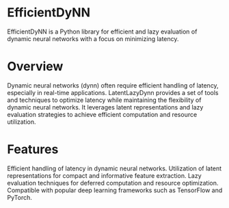 # EfficientDyNN
EfficientDyNN is a Python library for efficient and lazy evaluation of dynamic neural networks with a focus on minimizing latency.

# Overview
Dynamic neural networks (dynn) often require efficient handling of latency, especially in real-time applications. LatentLazyDynn provides a set of tools and techniques to optimize latency while maintaining the flexibility of dynamic neural networks. It leverages latent representations and lazy evaluation strategies to achieve efficient computation and resource utilization.

# Features
Efficient handling of latency in dynamic neural networks.
Utilization of latent representations for compact and informative feature extraction.
Lazy evaluation techniques for deferred computation and resource optimization.
Compatible with popular deep learning frameworks such as TensorFlow and PyTorch.

